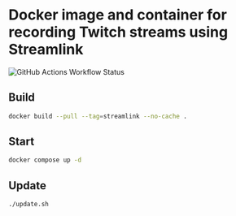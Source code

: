 # Docker image and container for recording Twitch streams using Streamlink

![GitHub Actions Workflow Status](https://img.shields.io/github/actions/workflow/status/56k-modem/streamlink/.github%2Fworkflows%2Fdocker-image.yml)

## Build

```bash
docker build --pull --tag=streamlink --no-cache .
```

## Start

```bash
docker compose up -d
```

## Update

```bash
./update.sh
```
